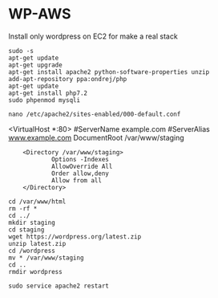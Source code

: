 # WP-AWS
Install only wordpress on EC2 for make a real stack

```
sudo -s
apt-get update
apt-get upgrade
apt-get install apache2 python-software-properties unzip
add-apt-repository ppa:ondrej/php
apt-get update
apt-get install php7.2
sudo phpenmod mysqli

nano /etc/apache2/sites-enabled/000-default.conf
```

<VirtualHost *:80>
        #ServerName example.com
        #ServerAlias www.example.com
        DocumentRoot /var/www/staging

        <Directory /var/www/staging>
                Options -Indexes
                AllowOverride All
                Order allow,deny
                Allow from all
        </Directory>
</VirtualHost>

```
cd /var/www/html
rm -rf *
cd ../
mkdir staging
cd staging
wget https://wordpress.org/latest.zip
unzip latest.zip
cd /wordpress
mv * /var/www/staging
cd ..
rmdir wordpress

sudo service apache2 restart
```
